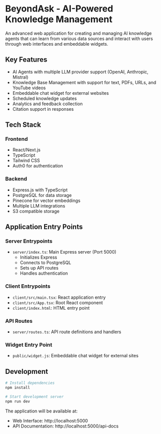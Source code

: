 
# BeyondAsk - AI-Powered Knowledge Management

An advanced web application for creating and managing AI knowledge agents that can learn from various data sources and interact with users through web interfaces and embeddable widgets.

## Key Features

- AI Agents with multiple LLM provider support (OpenAI, Anthropic, Mistral)
- Knowledge Base Management with support for text, PDFs, URLs, and YouTube videos
- Embeddable chat widget for external websites
- Scheduled knowledge updates
- Analytics and feedback collection
- Citation support in responses

## Tech Stack

### Frontend
- React/Next.js
- TypeScript
- Tailwind CSS
- Auth0 for authentication

### Backend
- Express.js with TypeScript
- PostgreSQL for data storage
- Pinecone for vector embeddings
- Multiple LLM integrations
- S3 compatible storage

## Application Entry Points

### Server Entrypoints
- `server/index.ts`: Main Express server (Port 5000)
  - Initializes Express
  - Connects to PostgreSQL
  - Sets up API routes
  - Handles authentication

### Client Entrypoints
- `client/src/main.tsx`: React application entry
- `client/src/App.tsx`: Root React component
- `client/index.html`: HTML entry point

### API Routes
- `server/routes.ts`: API route definitions and handlers

### Widget Entry Point
- `public/widget.js`: Embeddable chat widget for external sites

## Development

```bash
# Install dependencies
npm install

# Start development server
npm run dev
```

The application will be available at:
- Web Interface: http://localhost:5000
- API Documentation: http://localhost:5000/api-docs
